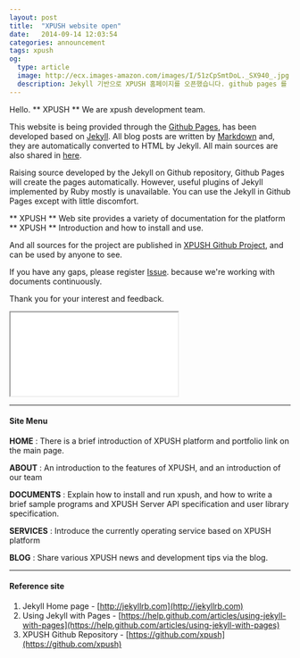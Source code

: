 ```yaml
---
layout: post
title:  "XPUSH website open"
date:   2014-09-14 12:03:54
categories: announcement
tags: xpush
og:
  type: article
  image: http://ecx.images-amazon.com/images/I/51zCpSmtDoL._SX940_.jpg
  description: Jekyll 기반으로 XPUSH 홈페이지를 오픈했습니다. github pages 를 통해 Jekyll 을 사용한 소스도 확인해 보세요.
---
```


Hello. ** XPUSH ** We are xpush development team.

This website is being provided through the [Github Pages], has been developed based on [Jekyll].
All blog posts are written by [Markdown] and, they are automatically converted to HTML by Jekyll.
All main sources are also shared in [here](https://github.com/xpush/xpush.github.io).

Raising source developed by the Jekyll on Github repository, Github Pages will create the pages automatically.
However, useful plugins of Jekyll implemented by Ruby mostly is unavailable.
You can use the Jekyll in Github Pages except with little discomfort.

** XPUSH ** Web site provides a variety of documentation for the platform ** XPUSH ** Introduction and how to install and use.

And all sources for the project are published in [XPUSH Github Project], and can be used by anyone to see.

If you have any gaps, please register [Issue]. because we're working with documents continuously.

Thank you for your interest and feedback.

<div class="row centered">
  <div class="embed-responsive embed-responsive-16by9">
    <iframe class="embed-responsive-item" src="//www.youtube.com/embed/3MJfQXo_R9s?rel=0" allowfullscreen></iframe>
  </div>
</div>

- - -

#### Site Menu

 **HOME** : There is a brief introduction of XPUSH platform and portfolio link on the main page.

 **ABOUT** : An introduction to the features of XPUSH, and an introduction of our team

 **DOCUMENTS** : Explain how to install and run xpush, and how to write a brief sample programs and XPUSH Server API specification and user library specification.

 **SERVICES** : Introduce the currently operating service based on XPUSH platform

 **BLOG** : Share various XPUSH news and development tips via the blog.

- - -

#### Reference site
 1. Jekyll Home page - [http://jekyllrb.com](http://jekyllrb.com)
 2. Using Jekyll with Pages - [https://help.github.com/articles/using-jekyll-with-pages](https://help.github.com/articles/using-jekyll-with-pages)
 3. XPUSH Github Repository - [https://github.com/xpush](https://github.com/xpush)

[Github Pages]: https://pages.github.com/
[Jekyll]: http://jekyllrb.com/
[XPUSH Github Project]: https://github.com/xpush
[Issue]: https://github.com/xpush/xpush.github.io/issues
[Markdown]: http://en.wikipedia.org/wiki/Markdown
